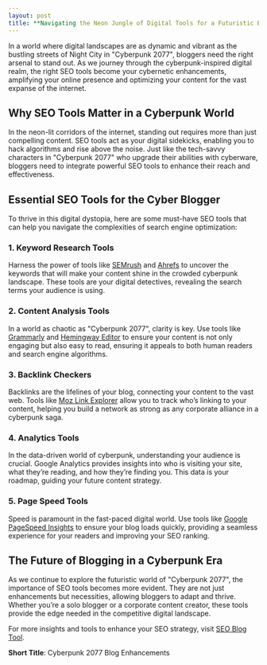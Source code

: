 ```yaml
---
layout: post
title: **Navigating the Neon Jungle of Digital Tools for a Futuristic Blog**
---
```



In a world where digital landscapes are as dynamic and vibrant as the bustling streets of Night City in "Cyberpunk 2077", bloggers need the right arsenal to stand out. As we journey through the cyberpunk-inspired digital realm, the right SEO tools become your cybernetic enhancements, amplifying your online presence and optimizing your content for the vast expanse of the internet.

## Why SEO Tools Matter in a Cyberpunk World

In the neon-lit corridors of the internet, standing out requires more than just compelling content. SEO tools act as your digital sidekicks, enabling you to hack algorithms and rise above the noise. Just like the tech-savvy characters in "Cyberpunk 2077" who upgrade their abilities with cyberware, bloggers need to integrate powerful SEO tools to enhance their reach and effectiveness.

## Essential SEO Tools for the Cyber Blogger

To thrive in this digital dystopia, here are some must-have SEO tools that can help you navigate the complexities of search engine optimization:

### 1. **Keyword Research Tools**

Harness the power of tools like [SEMrush](https://www.semrush.com/) and [Ahrefs](https://ahrefs.com/) to uncover the keywords that will make your content shine in the crowded cyberpunk landscape. These tools are your digital detectives, revealing the search terms your audience is using.

### 2. **Content Analysis Tools**

In a world as chaotic as "Cyberpunk 2077", clarity is key. Use tools like [Grammarly](https://www.grammarly.com/) and [Hemingway Editor](http://www.hemingwayapp.com/) to ensure your content is not only engaging but also easy to read, ensuring it appeals to both human readers and search engine algorithms.

### 3. **Backlink Checkers**

Backlinks are the lifelines of your blog, connecting your content to the vast web. Tools like [Moz Link Explorer](https://moz.com/link-explorer) allow you to track who’s linking to your content, helping you build a network as strong as any corporate alliance in a cyberpunk saga.

### 4. **Analytics Tools**

In the data-driven world of cyberpunk, understanding your audience is crucial. Google Analytics provides insights into who is visiting your site, what they’re reading, and how they’re finding you. This data is your roadmap, guiding your future content strategy.

### 5. **Page Speed Tools**

Speed is paramount in the fast-paced digital world. Use tools like [Google PageSpeed Insights](https://developers.google.com/speed/pagespeed/insights/) to ensure your blog loads quickly, providing a seamless experience for your readers and improving your SEO ranking.

## The Future of Blogging in a Cyberpunk Era

As we continue to explore the futuristic world of "Cyberpunk 2077", the importance of SEO tools becomes more evident. They are not just enhancements but necessities, allowing bloggers to adapt and thrive. Whether you’re a solo blogger or a corporate content creator, these tools provide the edge needed in the competitive digital landscape.

For more insights and tools to enhance your SEO strategy, visit [SEO Blog Tool](https://seoblogtool.com/).

**Short Title**: Cyberpunk 2077 Blog Enhancements